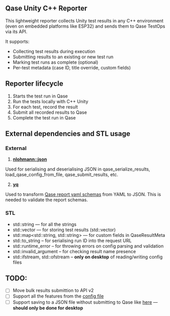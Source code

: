 ## Qase Unity C++ Reporter

This lightweight reporter collects Unity test results in any C++ environment (even on embedded platforms like ESP32) and sends them to Qase TestOps via its API.

It supports:
- Collecting test results during execution
- Submitting results to an existing or new test run
- Marking test runs as complete (optional)
- Per-test metadata (case ID, title override, custom fields)

## Reporter lifecycle

1. Starts the test run in Qase
2. Run the tests locally with C++ Unity
3. For each test, record the result
4. Submit all recorded results to Qase
6. Complete the test run in Qase

## External dependencies and STL usage

### External

1. **[nlohmann::json](https://github.com/nlohmann/json)**

Used for serialising and deserialising JSON in qase_serialize_results, load_qase_config_from_file, qase_submit_results, etc.

2. **[yq](https://github.com/mikefarah/yq)**

Used to transform [Qase report yaml schemas](https://github.com/qase-tms/specs/tree/master/report) from YAML to JSON. This is needed to validate the report schemas.

### STL

- std::string — for all the strings
- std::vector — for storing test results (std::vector<TestResult>)
- std::map<std::string, std::string> — for custom fields in QaseResultMeta
- std::to_string – for serialising run ID into the request URL
- std::runtime_error – for throwing errors on config parsing and validation
- std::invalid_argument – for checking result name presence
- std::ifstream, std::ofstream – **only on desktop** of reading/writing config files

## TODO:

- [ ] Move bulk results submittion to API v2
- [ ] Support all the features from the [config file](https://github.com/qase-tms/qase-javascript/tree/main/qase-javascript-commons#configuration)
- [ ] Support saving to a JSON file without submitting to Qase like [here](https://github.com/qase-tms/specs/tree/master/report) — **should only be done for desktop**

